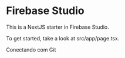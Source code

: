 # Firebase Studio

This is a NextJS starter in Firebase Studio.

To get started, take a look at src/app/page.tsx.

Conectando com Git
